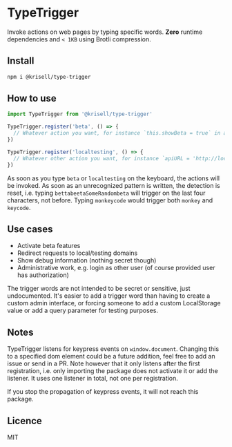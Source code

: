# TypeTrigger
Invoke actions on web pages by typing specific words. **Zero** runtime dependencies and `< 1KB` using Brotli compression.

## Install
```bash
npm i @krisell/type-trigger
```

## How to use
```js
import TypeTrigger from '@krisell/type-trigger'

TypeTrigger.register('beta', () => {
  // Whatever action you want, for instance `this.showBeta = true` in a Vue app
})

TypeTrigger.register('localtesting', () => {
  // Whatever other action you want, for instance `apiURL = 'http://localhost:5000'`
})
```

As soon as you type `beta` or `localtesting` on the keyboard, the actions will be invoked.
As soon as an unrecognized pattern is written, the detection is reset, i.e. typing `bettabeetaSomeRandombeta` will trigger on the last four characters, not before. Typing `monkeycode` would trigger both `monkey` and `keycode`.

## Use cases
 * Activate beta features
 * Redirect requests to local/testing domains
 * Show debug information (nothing secret though)
 * Administrative work, e.g. login as other user (of course provided user has authorization)

The trigger words are not intended to be secret or sensitive, just undocumented. It's easier to add a trigger word than having to create a custom admin interface, or forcing someone to add a custom LocalStorage value or add a query parameter for testing purposes.

## Notes
TypeTrigger listens for keypress events on `window.document`. Changing this to a specified dom element could be a future addition, feel free to add an issue or send in a PR. Note however that it only listens after the first registration, i.e. only importing the package does not activate it or add the listener. It uses one listener in total, not one per registration.

If you stop the propagation of keypress events, it will not reach this package.

## Licence
MIT
